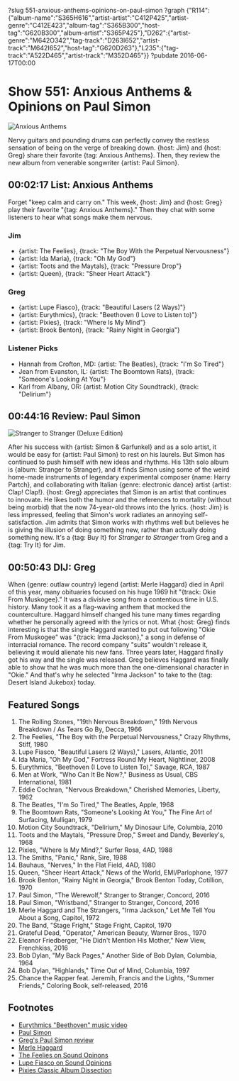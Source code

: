 ?slug 551-anxious-anthems-opinions-on-paul-simon
?graph {"R114":{"album-name":"S365H616","artist-artist":"C412P425","artist-genre":"C412E423","album-tag":"S365B300","host-tag":"G620B300","album-artist":"S365P425"},"D262":{"artist-genre":"M642O342","tag-track":"D263I652","artist-track":"M642I652","host-tag":"G620D263"},"L235":{"tag-track":"A522D465","artist-track":"M352D465"}}
?pubdate 2016-06-17T00:00

# Show 551: Anxious Anthems & Opinions on Paul Simon

![Anxious Anthems](//static.soundopinions.org/images/2016/anxious_web.jpeg)

Nervy guitars and pounding drums can perfectly convey the restless sensation of being on the verge of breaking down. {host: Jim} and {host: Greg} share their favorite {tag: Anxious Anthems}. Then, they review the new album from venerable songwriter {artist: Paul Simon}.


## 00:02:17 List: Anxious Anthems

Forget  "keep calm and carry on."  This week, {host: Jim} and {host: Greg} play their favorite "{tag: Anxious Anthems}." Then they chat with some listeners to hear what songs make them nervous. 

### Jim
- {artist: The Feelies}, {track: "The Boy With the Perpetual Nervousness"}
- {artist: Ida Maria}, {track: "Oh My God"}
- {artist: Toots and the Maytals}, {track: "Pressure Drop"}
- {artist: Queen}, {track: "Sheer Heart Attack"}

### Greg
- {artist: Lupe Fiasco}, {track: "Beautiful Lasers (2 Ways)"}
- {artist: Eurythmics}, {track: "Beethoven (I Love to Listen to)"}
- {artist: Pixies}, {track: "Where Is My Mind"}
- {artist: Brook Benton}, {track: "Rainy Night in Georgia"}

### Listener Picks

- Hannah from Crofton, MD: {artist: The Beatles}, {track: "I'm So Tired"}
- Jean from Evanston, IL: {artist: The Boomtown Rats}, {track: "Someone's Looking At You"}
- Karl from Albany, OR: {artist: Motion City Soundtrack}, {track: "Delirium"}

## 00:44:16 Review: Paul Simon
![Stranger to Stranger (Deluxe Edition)](http://is5.mzstatic.com/image/thumb/Music49/v4/38/79/3c/38793c13-1176-5c3a-49ce-be072c5c2f1c/source/600x600bb.jpg "152016/1100491700")

After his success with {artist: Simon & Garfunkel} and as a solo artist, it would be easy for {artist: Paul Simon} to rest on his laurels. But Simon has continued to push himself with new ideas and rhythms. His 13th solo album is {album: Stranger to Stranger}, and it finds Simon using some of the weird home-made instruments of legendary experimental composer {name: Harry Partch}, and collaborating with Italian {genre: electronic dance} artist {artist: Clap! Clap!}. {host: Greg} appreciates that Simon is an artist that continues to innovate. He likes both the humor and the references to mortality (without being morbid) that the now 74-year-old throws into the lyrics. {host: Jim} is less impressed, feeling that Simon's work radiates an annoying self-satisfaction. Jim admits that Simon works with rhythms well but believes he is giving the illusion of doing something new, rather than actually doing something new. It's a {tag: Buy It} for *Stranger to Stranger* from Greg and a {tag: Try It} for Jim. 


## 00:50:43 DIJ: Greg

When {genre: outlaw country} legend {artist: Merle Haggard} died in April of this year, many obituaries focused on his huge 1969 hit "{track: Okie From Muskogee}."  It was a divisive song from a contentious time in U.S. history. Many took it as a flag-waving anthem that mocked the counterculture. Haggard himself changed his tune many times regarding whether he personally agreed with the lyrics or not.  What {host: Greg} finds interesting is that the single Haggard wanted to put out following "Okie From Muskogee" was "{track: Irma Jackson}," a song in defense of interracial romance. The record company "suits" wouldn't release it, believing it would alienate his new fans. Three years later, Haggard finally got his way and the single was released. Greg believes Haggard was finally able to show that he was much more than the one-dimensional character in "Okie." And that's why he selected "Irma Jackson" to take to the {tag: Desert Island Jukebox} today.

## Featured Songs

1. The Rolling Stones, "19th Nervous Breakdown," 19th Nervous Breakdown / As Tears Go By, Decca, 1966 
1. The Feelies, "The Boy with the Perpetual Nervousness," Crazy Rhythms, Stiff, 1980 
1. Lupe Fiasco, "Beautiful Lasers (2 Ways)," Lasers, Atlantic, 2011 
1. Ida Maria, "Oh My God," Fortress Round My Heart, Nightliner, 2008 
1. Eurythmics, "Beethoven (I Love to Listen To)," Savage, RCA, 1987 
1. Men at Work, "Who Can It Be Now?," Business as Usual, CBS International, 1981 
1. Eddie Cochran, "Nervous Breakdown," Cherished Memories, Liberty, 1962
1. The Beatles, "I'm So Tired," The Beatles, Apple, 1968 
1. The Boomtown Rats, "Someone's Looking At You," The Fine Art of Surfacing, Mulligan, 1979 
1. Motion City Soundtrack, "Delirium," My Dinosaur Life, Columbia, 2010 
1. Toots and the Maytals, "Pressure Drop," Sweet and Dandy, Beverley's, 1968 
1. Pixies, "Where Is My Mind?," Surfer Rosa, 4AD, 1988 
1. The Smiths, "Panic," Rank, Sire, 1988
2. Bauhaus, "Nerves," In the Flat Field, 4AD, 1980 
1. Queen, "Sheer Heart Attack," News of the World, EMI/Parlophone, 1977 
1. Brook Benton, "Rainy Night in Georgia," Brook Benton Today, Cotillion, 1970 
1. Paul Simon, "The Werewolf," Stranger to Stranger, Concord, 2016 
1. Paul Simon, "Wristband," Stranger to Stranger, Concord, 2016 
1. Merle Haggard and The Strangers, "Irma Jackson," Let Me Tell You About a Song, Capitol, 1972 
1. The Band, "Stage Fright," Stage Fright, Capitol, 1970 
1. Grateful Dead, "Operator," American Beauty, Warner Bros., 1970 
1. Eleanor Friedberger, "He Didn't Mention His Mother," New View, Frenchkiss, 2016 
1. Bob Dylan, "My Back Pages," Another Side of Bob Dylan, Columbia, 1964 
1. Bob Dylan, "Highlands," Time Out of Mind, Columbia, 1997
1. Chance the Rapper feat. Jeremih, Francis and the Lights, "Summer Friends," Coloring Book, self-released, 2016 

## Footnotes
- [Eurythmics "Beethoven" music video](https://www.youtube.com/watch?v=rbuMXyzouJQ)
- [Paul Simon](http://www.paulsimon.com/)
- [Greg's Paul Simon review](http://www.chicagotribune.com/entertainment/music/kot/sc-music-paul-simon-stranger-ent-0603-20160603-column.html)
- [Merle Haggard](http://www.merlehaggard.com/)
- [The Feelies on Sound Opinons](/show/138)
- [Lupe Fiasco on Sound Opinions](/show/62)
- [Pixies Classic Album Dissection](/show/217)
